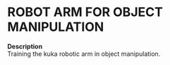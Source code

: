 # ROBOT ARM FOR OBJECT MANIPULATION

**Description**   
Training the kuka robotic arm in object manipulation.